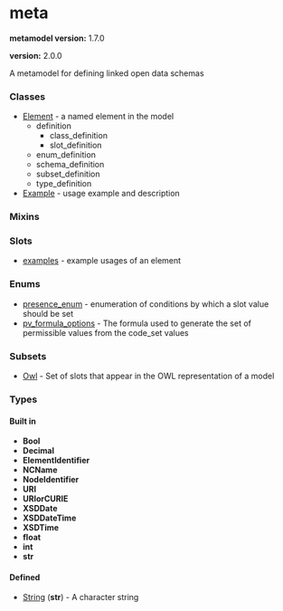 
# meta


**metamodel version:** 1.7.0

**version:** 2.0.0


A metamodel for defining linked open data schemas


### Classes

 * [Element](Element.md) - a named element in the model
     * definition
         * class_definition
         * slot_definition
     * enum_definition
     * schema_definition
     * subset_definition
     * type_definition
 * [Example](Example.md) - usage example and description

### Mixins


### Slots

 * [examples](examples.md) - example usages of an element

### Enums

 * [presence_enum](presence_enum.md) - enumeration of conditions by which a slot value should be set
 * [pv_formula_options](pv_formula_options.md) - The formula used to generate the set of permissible values from the code_set values

### Subsets

 * [Owl](Owl.md) - Set of slots that appear in the OWL representation of a model

### Types


#### Built in

 * **Bool**
 * **Decimal**
 * **ElementIdentifier**
 * **NCName**
 * **NodeIdentifier**
 * **URI**
 * **URIorCURIE**
 * **XSDDate**
 * **XSDDateTime**
 * **XSDTime**
 * **float**
 * **int**
 * **str**

#### Defined

 * [String](types/String.md)  (**str**)  - A character string
